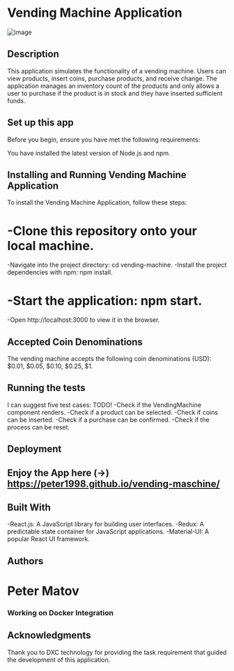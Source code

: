 # Vending Machine Application
![image](https://github.com/peter1998/vending-maschine/assets/19347046/49be0b09-91c8-4e36-abe0-64097afdf771)

## Description
This application simulates the functionality of a vending machine. Users can view products, insert coins, purchase products, and receive change. The application manages an inventory count of the products and only allows a user to purchase if the product is in stock and they have inserted sufficient funds.

## Set up this app
Before you begin, ensure you have met the following requirements:

You have installed the latest version of Node.js and npm.
## Installing and Running Vending Machine Application
To install the Vending Machine Application, follow these steps:

# -Clone this repository onto your local machine.
 -Navigate into the project directory: cd vending-machine.
 -Install the project dependencies with npm: npm install.
# -Start the application: npm start.
 -Open http://localhost:3000 to view it in the browser.

## Accepted Coin Denominations
The vending machine accepts the following coin denominations (USD): $0.01, $0.05, $0.10, $0.25, $1.

## Running the tests
 I can suggest five test cases:
TODO!
-Check if the VendingMachine component renders.
-Check if a product can be selected.
-Check if coins can be inserted.
-Check if a purchase can be confirmed.
-Check if the process can be reset.

## Deployment
## Enjoy the App here (->) https://peter1998.github.io/vending-maschine/

## Built With
-React.js: A JavaScript library for building user interfaces.
-Redux: A predictable state container for JavaScript applications.
-Material-UI: A popular React UI framework.
## Authors
# Peter Matov

### Working on Docker Integration

## Acknowledgments
Thank you to DXC technology for providing the task requirement that guided the development of this application.
